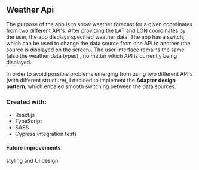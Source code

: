 ## Weather Api

The purpose of the app is to show weather forecast for a given coordinates from two different API's. 
After providing the LAT and LON coordinates by the user, the app displays specified weather data. The app has a switch, which can be used to change the data source from one API to another (the source is displayed on the screen). The user interface remains the same (also the weather data types) , no matter which API is currently being displayed. 

In order to avoid possible problems emerging from using two different API's (with different structure), I decided to implement the **Adapter design pattern**, which enbaled smooth switching between the data sources.


### Created with:

- React.js
- TypeScript
- SASS
- Cypress integration tests


#### Future improvements
styling and UI design
